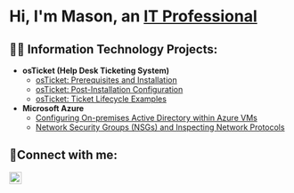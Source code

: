 <h1>Hi, I'm Mason, an <a href="https://www.linkedin.com/in/mason-crocco/">IT Professional</a></h1>

<h2>👨‍💻 Information Technology Projects:</h2>

- <b>osTicket (Help Desk Ticketing System)</b>
  - [osTicket: Prerequisites and Installation](https://github.com/mcrocco/osticket-prereqs)
  - [osTicket: Post-Installation Configuration](https://github.com/mcrocco/post-install-config)
  - [osTicket: Ticket Lifecycle Examples](https://github.com/mcrocco/ticket-lifecycle)
- <b>Microsoft Azure</b>
  - [Configuring On-premises Active Directory within Azure VMs](https://github.com/mcrocco/configure-ad)
  - [Network Security Groups (NSGs) and Inspecting Network Protocols](https://github.com/mcrocco/azure-network-protocols)

<h2>🤳Connect with me:</h2>

[<img align="left" alt="Mason | LinkedIn" width="22px" src="https://cdn.jsdelivr.net/npm/simple-icons@v3/icons/linkedin.svg" />][linkedin]


[linkedin]: https://www.linkedin.com/in/mason-crocco/
